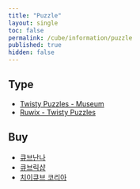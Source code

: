 ```yaml
---
title: "Puzzle"
layout: single
toc: false
permalink: /cube/information/puzzle
published: true
hidden: false
---
```


<head>
  <base target="_blank">
</head>



## Type

- [Twisty Puzzles - Museum](https://www.twistypuzzles.com/app/museum/museum_search.php)
- [Ruwix - Twisty Puzzles](https://ruwix.com/twisty-puzzles/)



## Buy

- [큐브난나](https://naver.me/GOuMpvlz)
- [큐브릭샵](https://naver.me/GEQma8JB)
- [치이큐브 코리아](https://naver.me/5WCxfQGW)